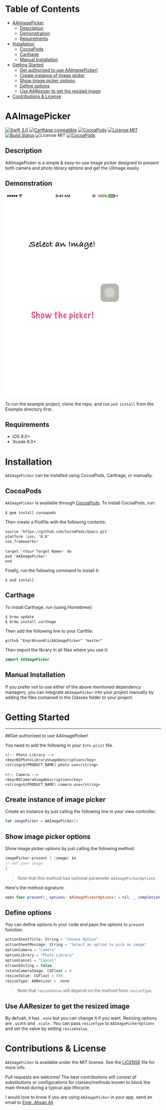 # Table of Contents

- [AAImagePicker](#section-id-4)
  - [Description](#section-id-10)
  - [Demonstration](#section-id-16)
  - [Requirements](#section-id-26)
- [Installation](#section-id-32)
  - [CocoaPods](#section-id-37)
  - [Carthage](#section-id-63)
  - [Manual Installation](#section-id-82)
- [Getting Started](#section-id-87)
  - [Get authorized to use AAImagePicker!](#section-id-90)
  - [Create instance of image picker](#section-id-104)
  - [Show image picker options](#section-id-112)
  - [Define options](#section-id-132)
  - [Use AAResizer to get the resized image](#section-id-150)
- [Contributions & License](#section-id-156)


<div id='section-id-4'/>

# AAImagePicker

[![Swift 3.0](https://img.shields.io/badge/Swift-3.0-orange.svg?style=flat)](https://developer.apple.com/swift/) [![Carthage compatible](https://img.shields.io/badge/Carthage-compatible-4BC51D.svg?style=flat)](https://github.com/Carthage/Carthage) [![CocoaPods](https://img.shields.io/cocoapods/v/AAImagePicker.svg)](http://cocoadocs.org/docsets/AAImagePicker) [![License MIT](https://img.shields.io/badge/License-MIT-blue.svg?style=flat)](https://github.com/Carthage/Carthage) [![Build Status](https://travis-ci.org/EngrAhsanAli/AAImagePicker.svg?branch=master)](https://travis-ci.org/EngrAhsanAli/AAImagePicker) 
![License MIT](https://img.shields.io/github/license/mashape/apistatus.svg) [![CocoaPods](https://img.shields.io/cocoapods/p/AAImagePicker.svg)]()


<div id='section-id-10'/>

## Description


AAImagePicker is a simple & easy-to-use image picker designed to present both camera and photo library options and get the UIImage easily.


<div id='section-id-16'/>

## Demonstration



![](https://github.com/EngrAhsanAli/AAImagePicker/blob/master/Screenshots/demo.gif)


To run the example project, clone the repo, and run `pod install` from the Example directory first.


<div id='section-id-26'/>

## Requirements

- iOS 8.0+
- Xcode 8.0+


<div id='section-id-32'/>

# Installation

`AAImagePicker` can be installed using CocoaPods, Carthage, or manually.


<div id='section-id-37'/>

## CocoaPods

`AAImagePicker` is available through [CocoaPods](http://cocoapods.org). To install CocoaPods, run:

`$ gem install cocoapods`

Then create a Podfile with the following contents:

```
source 'https://github.com/CocoaPods/Specs.git'
platform :ios, '8.0'
use_frameworks!

target '<Your Target Name>' do
pod 'AAImagePicker'
end

```

Finally, run the following command to install it:
```
$ pod install
```



<div id='section-id-63'/>

## Carthage

To install Carthage, run (using Homebrew):
```
$ brew update
$ brew install carthage
```
Then add the following line to your Cartfile:

```
github "EngrAhsanAli/AAImagePicker" "master"
```

Then import the library in all files where you use it:
```swift
import AAImagePicker
```


<div id='section-id-82'/>

## Manual Installation

If you prefer not to use either of the above mentioned dependency managers, you can integrate `AAImagePicker` into your project manually by adding the files contained in the Classes folder to your project.


<div id='section-id-87'/>

# Getting Started
----------

<div id='section-id-90'/>

##Get authorized to use AAImagePicker!

You need to add the following in your `Info.plist` file.

```
<!-- Photo Library -->
<key>NSPhotoLibraryUsageDescription</key>
<string>$(PRODUCT_NAME) photo use</string>

<!-- Camera -->
<key>NSCameraUsageDescription</key>
<string>$(PRODUCT_NAME) camera use</string>
```

<div id='section-id-104'/>

## Create instance of image picker

Create an instance by just calling the following line in your view controller.

```swift
let imagePicker = AAImagePicker()
```

<div id='section-id-112'/>

## Show image picker options

Show image picker options by just calling the following method

```swift
imagePicker.present { (image) in
// Get your image       
}
```
> Note that this method has optional parameter `AAImagePickerOptions`

Here's the method signature:

```swift
open func present(_ options: AAImagePickerOptions? = nil, _ completion: @escaping ((UIImage) -> Void))

```



<div id='section-id-132'/>

## Define options

You can define options in your code and pass the options to `present` function.

```swift
actionSheetTitle: String = "Choose Option"
actionSheetMessage: String = "Select an option to pick an image"
optionCamera = "Camera"
optionLibrary = "Photo Library"
optionCancel = "Cancel"
allowsEditing = false
rotateCameraImage: CGFloat = 0
resizeValue: CGFloat = 500
resizeType: AAResizer = .none
```

> Note that `resizeValue` will depend on the method from `resizeType`.

<div id='section-id-150'/>

## Use AAResizer to get the resized image

By defualt, it has `.none` but you can change it if you want.
Resizing options are `.width` and `.scale` .
You can pass `resizeType` to `AAImagePickerOptions` and set the value by setting `resizeValue`.

<div id='section-id-156'/>

# Contributions & License

`AAImagePicker` is available under the MIT license. See the [LICENSE](./LICENSE) file for more info.

Pull requests are welcome! The best contributions will consist of substitutions or configurations for classes/methods known to block the main thread during a typical app lifecycle.

I would love to know if you are using `AAImagePicker` in your app, send an email to [Engr. Ahsan Ali](mailto:hafiz.m.ahsan.ali@gmail.com)


